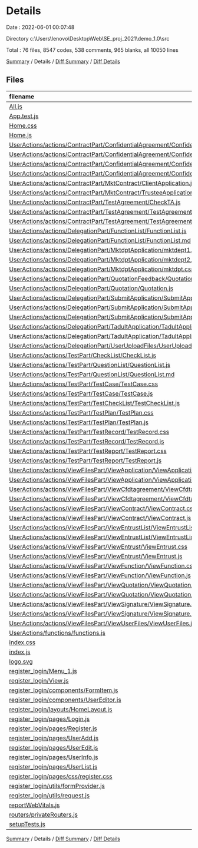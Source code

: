 # Details

Date : 2022-06-01 00:07:48

Directory c:\Users\lenovo\Desktop\Web\SE_proj_2021\demo_1.0\src

Total : 76 files,  8547 codes, 538 comments, 965 blanks, all 10050 lines

[Summary](results.md) / Details / [Diff Summary](diff.md) / [Diff Details](diff-details.md)

## Files
| filename | language | code | comment | blank | total |
| :--- | :--- | ---: | ---: | ---: | ---: |
| [All.js](/All.js) | JavaScript | 35 | 2 | 2 | 39 |
| [App.test.js](/App.test.js) | JavaScript | 5 | 0 | 3 | 8 |
| [Home.css](/Home.css) | CSS | 156 | 13 | 30 | 199 |
| [Home.js](/Home.js) | JavaScript | 285 | 0 | 28 | 313 |
| [UserActions/actions/ContractPart/ConfidentialAgreement/ConfidentialAgreementPartyA.css](/UserActions/actions/ContractPart/ConfidentialAgreement/ConfidentialAgreementPartyA.css) | CSS | 1 | 0 | 1 | 2 |
| [UserActions/actions/ContractPart/ConfidentialAgreement/ConfidentialAgreementPartyA.js](/UserActions/actions/ContractPart/ConfidentialAgreement/ConfidentialAgreementPartyA.js) | JavaScript | 169 | 3 | 30 | 202 |
| [UserActions/actions/ContractPart/ConfidentialAgreement/ConfidentialAgreementPartyB.css](/UserActions/actions/ContractPart/ConfidentialAgreement/ConfidentialAgreementPartyB.css) | CSS | 1 | 0 | 1 | 2 |
| [UserActions/actions/ContractPart/ConfidentialAgreement/ConfidentialAgreementPartyB.js](/UserActions/actions/ContractPart/ConfidentialAgreement/ConfidentialAgreementPartyB.js) | JavaScript | 157 | 0 | 30 | 187 |
| [UserActions/actions/ContractPart/MktContract/ClientApplication.js](/UserActions/actions/ContractPart/MktContract/ClientApplication.js) | JavaScript | 149 | 0 | 14 | 163 |
| [UserActions/actions/ContractPart/MktContract/TrusteeApplication.js](/UserActions/actions/ContractPart/MktContract/TrusteeApplication.js) | JavaScript | 149 | 0 | 15 | 164 |
| [UserActions/actions/ContractPart/TestAgreement/CheckTA.js](/UserActions/actions/ContractPart/TestAgreement/CheckTA.js) | JavaScript | 166 | 0 | 25 | 191 |
| [UserActions/actions/ContractPart/TestAgreement/TestAgreement.css](/UserActions/actions/ContractPart/TestAgreement/TestAgreement.css) | CSS | 5 | 0 | 0 | 5 |
| [UserActions/actions/ContractPart/TestAgreement/TestAgreement.js](/UserActions/actions/ContractPart/TestAgreement/TestAgreement.js) | JavaScript | 182 | 1 | 30 | 213 |
| [UserActions/actions/DelegationPart/FunctionList/FunctionList.js](/UserActions/actions/DelegationPart/FunctionList/FunctionList.js) | JavaScript | 178 | 3 | 12 | 193 |
| [UserActions/actions/DelegationPart/FunctionList/FunctionList.md](/UserActions/actions/DelegationPart/FunctionList/FunctionList.md) | Markdown | 5 | 0 | 1 | 6 |
| [UserActions/actions/DelegationPart/MktdptApplication/mktdept1.js](/UserActions/actions/DelegationPart/MktdptApplication/mktdept1.js) | JavaScript | 169 | 3 | 15 | 187 |
| [UserActions/actions/DelegationPart/MktdptApplication/mktdept2.js](/UserActions/actions/DelegationPart/MktdptApplication/mktdept2.js) | JavaScript | 131 | 3 | 15 | 149 |
| [UserActions/actions/DelegationPart/MktdptApplication/mktdpt.css](/UserActions/actions/DelegationPart/MktdptApplication/mktdpt.css) | CSS | 0 | 0 | 1 | 1 |
| [UserActions/actions/DelegationPart/QuotationFeedback/QuotationFeedback.js](/UserActions/actions/DelegationPart/QuotationFeedback/QuotationFeedback.js) | JavaScript | 192 | 3 | 9 | 204 |
| [UserActions/actions/DelegationPart/Quotation/Quotation.js](/UserActions/actions/DelegationPart/Quotation/Quotation.js) | JavaScript | 249 | 3 | 23 | 275 |
| [UserActions/actions/DelegationPart/SubmitApplication/SubmitApplication.css](/UserActions/actions/DelegationPart/SubmitApplication/SubmitApplication.css) | CSS | 31 | 0 | 1 | 32 |
| [UserActions/actions/DelegationPart/SubmitApplication/SubmitApplication.js](/UserActions/actions/DelegationPart/SubmitApplication/SubmitApplication.js) | JavaScript | 859 | 11 | 92 | 962 |
| [UserActions/actions/DelegationPart/SubmitApplication/SubmitApplication.md](/UserActions/actions/DelegationPart/SubmitApplication/SubmitApplication.md) | Markdown | 12 | 0 | 3 | 15 |
| [UserActions/actions/DelegationPart/TadultApplication/TadultApplication.css](/UserActions/actions/DelegationPart/TadultApplication/TadultApplication.css) | CSS | 31 | 0 | 1 | 32 |
| [UserActions/actions/DelegationPart/TadultApplication/TadultApplication.js](/UserActions/actions/DelegationPart/TadultApplication/TadultApplication.js) | JavaScript | 283 | 3 | 25 | 311 |
| [UserActions/actions/DelegationPart/UserUploadFiles/UserUploadFiles.js](/UserActions/actions/DelegationPart/UserUploadFiles/UserUploadFiles.js) | JavaScript | 184 | 3 | 10 | 197 |
| [UserActions/actions/TestPart/CheckList/CheckList.js](/UserActions/actions/TestPart/CheckList/CheckList.js) | JavaScript | 19 | 153 | 10 | 182 |
| [UserActions/actions/TestPart/QuestionList/QuestionList.js](/UserActions/actions/TestPart/QuestionList/QuestionList.js) | JavaScript | 260 | 151 | 25 | 436 |
| [UserActions/actions/TestPart/QuestionList/QuestionList.md](/UserActions/actions/TestPart/QuestionList/QuestionList.md) | Markdown | 6 | 0 | 0 | 6 |
| [UserActions/actions/TestPart/TestCase/TestCase.css](/UserActions/actions/TestPart/TestCase/TestCase.css) | CSS | 1 | 0 | 0 | 1 |
| [UserActions/actions/TestPart/TestCase/TestCase.js](/UserActions/actions/TestPart/TestCase/TestCase.js) | JavaScript | 111 | 0 | 18 | 129 |
| [UserActions/actions/TestPart/TestCheckList/TestCheckList.js](/UserActions/actions/TestPart/TestCheckList/TestCheckList.js) | JavaScript | 425 | 5 | 28 | 458 |
| [UserActions/actions/TestPart/TestPlan/TestPlan.css](/UserActions/actions/TestPart/TestPlan/TestPlan.css) | CSS | 1 | 0 | 0 | 1 |
| [UserActions/actions/TestPart/TestPlan/TestPlan.js](/UserActions/actions/TestPart/TestPlan/TestPlan.js) | JavaScript | 290 | 0 | 57 | 347 |
| [UserActions/actions/TestPart/TestRecord/TestRecord.css](/UserActions/actions/TestPart/TestRecord/TestRecord.css) | CSS | 1 | 0 | 0 | 1 |
| [UserActions/actions/TestPart/TestRecord/TestRecord.js](/UserActions/actions/TestPart/TestRecord/TestRecord.js) | JavaScript | 167 | 0 | 25 | 192 |
| [UserActions/actions/TestPart/TestReport/TestReport.css](/UserActions/actions/TestPart/TestReport/TestReport.css) | CSS | 1 | 0 | 0 | 1 |
| [UserActions/actions/TestPart/TestReport/TestReport.js](/UserActions/actions/TestPart/TestReport/TestReport.js) | JavaScript | 698 | 0 | 95 | 793 |
| [UserActions/actions/ViewFilesPart/ViewApplication/ViewApplication.css](/UserActions/actions/ViewFilesPart/ViewApplication/ViewApplication.css) | CSS | 32 | 0 | 1 | 33 |
| [UserActions/actions/ViewFilesPart/ViewApplication/ViewApplication.js](/UserActions/actions/ViewFilesPart/ViewApplication/ViewApplication.js) | JavaScript | 610 | 0 | 68 | 678 |
| [UserActions/actions/ViewFilesPart/ViewCfdtagreement/ViewCfdtagreement.css](/UserActions/actions/ViewFilesPart/ViewCfdtagreement/ViewCfdtagreement.css) | CSS | 1 | 0 | 0 | 1 |
| [UserActions/actions/ViewFilesPart/ViewCfdtagreement/ViewCfdtagreement.js](/UserActions/actions/ViewFilesPart/ViewCfdtagreement/ViewCfdtagreement.js) | JavaScript | 148 | 0 | 24 | 172 |
| [UserActions/actions/ViewFilesPart/ViewContract/ViewContract.css](/UserActions/actions/ViewFilesPart/ViewContract/ViewContract.css) | CSS | 5 | 0 | 0 | 5 |
| [UserActions/actions/ViewFilesPart/ViewContract/ViewContract.js](/UserActions/actions/ViewFilesPart/ViewContract/ViewContract.js) | JavaScript | 133 | 0 | 23 | 156 |
| [UserActions/actions/ViewFilesPart/ViewEntrustList/ViewEntrustList.css](/UserActions/actions/ViewFilesPart/ViewEntrustList/ViewEntrustList.css) | CSS | 1 | 0 | 0 | 1 |
| [UserActions/actions/ViewFilesPart/ViewEntrustList/ViewEntrustList.js](/UserActions/actions/ViewFilesPart/ViewEntrustList/ViewEntrustList.js) | JavaScript | 146 | 0 | 9 | 155 |
| [UserActions/actions/ViewFilesPart/ViewEntrust/ViewEntrust.css](/UserActions/actions/ViewFilesPart/ViewEntrust/ViewEntrust.css) | CSS | 31 | 0 | 0 | 31 |
| [UserActions/actions/ViewFilesPart/ViewEntrust/ViewEntrust.js](/UserActions/actions/ViewFilesPart/ViewEntrust/ViewEntrust.js) | JavaScript | 233 | 0 | 6 | 239 |
| [UserActions/actions/ViewFilesPart/ViewFunction/ViewFunction.css](/UserActions/actions/ViewFilesPart/ViewFunction/ViewFunction.css) | CSS | 1 | 0 | 0 | 1 |
| [UserActions/actions/ViewFilesPart/ViewFunction/ViewFunction.js](/UserActions/actions/ViewFilesPart/ViewFunction/ViewFunction.js) | JavaScript | 122 | 0 | 7 | 129 |
| [UserActions/actions/ViewFilesPart/ViewQuotation/ViewQuotation.css](/UserActions/actions/ViewFilesPart/ViewQuotation/ViewQuotation.css) | CSS | 1 | 0 | 0 | 1 |
| [UserActions/actions/ViewFilesPart/ViewQuotation/ViewQuotation.js](/UserActions/actions/ViewFilesPart/ViewQuotation/ViewQuotation.js) | JavaScript | 145 | 0 | 17 | 162 |
| [UserActions/actions/ViewFilesPart/ViewSignature/ViewSignature.css](/UserActions/actions/ViewFilesPart/ViewSignature/ViewSignature.css) | CSS | 1 | 0 | 0 | 1 |
| [UserActions/actions/ViewFilesPart/ViewSignature/ViewSignature.js](/UserActions/actions/ViewFilesPart/ViewSignature/ViewSignature.js) | JavaScript | 100 | 0 | 37 | 137 |
| [UserActions/actions/ViewFilesPart/ViewUserFiles/ViewUserFiles.js](/UserActions/actions/ViewFilesPart/ViewUserFiles/ViewUserFiles.js) | JavaScript | 52 | 0 | 5 | 57 |
| [UserActions/functions/functions.js](/UserActions/functions/functions.js) | JavaScript | 114 | 2 | 5 | 121 |
| [index.css](/index.css) | CSS | 12 | 0 | 2 | 14 |
| [index.js](/index.js) | JavaScript | 19 | 4 | 3 | 26 |
| [logo.svg](/logo.svg) | XML | 1 | 0 | 0 | 1 |
| [register_login/Menu_1.js](/register_login/Menu_1.js) | JavaScript | 49 | 0 | 1 | 50 |
| [register_login/View.js](/register_login/View.js) | JavaScript | 47 | 0 | 5 | 52 |
| [register_login/components/FormItem.js](/register_login/components/FormItem.js) | JavaScript | 26 | 2 | 3 | 31 |
| [register_login/components/UserEditor.js](/register_login/components/UserEditor.js) | JavaScript | 116 | 6 | 7 | 129 |
| [register_login/layouts/HomeLayout.js](/register_login/layouts/HomeLayout.js) | JavaScript | 17 | 4 | 3 | 24 |
| [register_login/pages/Login.js](/register_login/pages/Login.js) | JavaScript | 136 | 29 | 13 | 178 |
| [register_login/pages/Register.js](/register_login/pages/Register.js) | JavaScript | 127 | 2 | 9 | 138 |
| [register_login/pages/UserAdd.js](/register_login/pages/UserAdd.js) | JavaScript | 13 | 5 | 2 | 20 |
| [register_login/pages/UserEdit.js](/register_login/pages/UserEdit.js) | JavaScript | 36 | 16 | 5 | 57 |
| [register_login/pages/UserInfo.js](/register_login/pages/UserInfo.js) | JavaScript | 40 | 11 | 4 | 55 |
| [register_login/pages/UserList.js](/register_login/pages/UserList.js) | JavaScript | 77 | 37 | 10 | 124 |
| [register_login/pages/css/register.css](/register_login/pages/css/register.css) | CSS | 36 | 1 | 3 | 40 |
| [register_login/utils/formProvider.js](/register_login/utils/formProvider.js) | JavaScript | 77 | 39 | 10 | 126 |
| [register_login/utils/request.js](/register_login/utils/request.js) | JavaScript | 32 | 10 | 3 | 45 |
| [reportWebVitals.js](/reportWebVitals.js) | JavaScript | 12 | 0 | 2 | 14 |
| [routers/privateRouters.js](/routers/privateRouters.js) | JavaScript | 20 | 6 | 2 | 28 |
| [setupTests.js](/setupTests.js) | JavaScript | 14 | 4 | 1 | 19 |

[Summary](results.md) / Details / [Diff Summary](diff.md) / [Diff Details](diff-details.md)